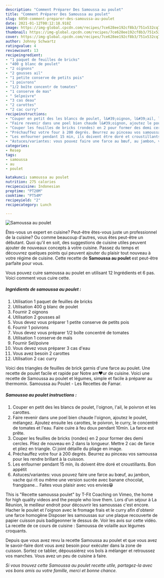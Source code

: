 ```yaml
---
description: "Comment Préparer Des Samoussa au poulet"
title: "Comment Préparer Des Samoussa au poulet"
slug: 6050-comment-preparer-des-samoussa-au-poulet
date: 2021-01-12T00:12:18.918Z
image: https://img-global.cpcdn.com/recipes/7ce628ee192cf8b3/751x532cq70/samoussa-au-poulet-photo-principale-de-la-recette.jpg
thumbnail: https://img-global.cpcdn.com/recipes/7ce628ee192cf8b3/751x532cq70/samoussa-au-poulet-photo-principale-de-la-recette.jpg
cover: https://img-global.cpcdn.com/recipes/7ce628ee192cf8b3/751x532cq70/samoussa-au-poulet-photo-principale-de-la-recette.jpg
author: Johnny Schwartz
ratingvalue: 4
reviewcount: 13
recipeingredient:
- "1 paquet de feuilles de bricks"
- "400 g blanc de poulet"
- "2 oignons"
- "2 gousses ail"
- "1 petite conserve de petits pois"
- "1 poivrons"
- "1/2 boîte concentr de tomates"
- "1 conserve de mas"
- " Selpoivre"
- "3 cas deau"
- "2 carottes"
- "2 cac curry"
recipeinstructions:
- "Couper en petit des les blancs de poulet, l&#39;oignon, l&#39;ail, le poivron et les carottes."
- "Faire revenir dans une poel bien chaude l&#39;oignon, ajoutez le poulet, mélangez. Ajoutez ensuite les carottes, le poivron, le curry, le concentré de tomates et l&#39;eau. Faire cuire à feu doux pendant 10min. La farce est prête."
- "Couper les feuilles de bricks (rondes) en 2 pour former des demi cercles. Pliez de nouveau en 2 dans la longueur. Mettre 2 cac de farce et pliez en triangle. Ci joint détaille du pliage en image."
- "Préchauffez votre four à 200 degrés. Beurrez au pinceau vos samoussa pour les rendre brillant à la cuisson."
- "Les enfourner pendant 15 min, ils doivent être doré et croustillants. Bon appétit"
- "Astuces/variantes: vous pouvez faire une farce au bœuf, au jambon, vache qui rit ou même une version sucrée avec banane chocolat, frangipane... Faites vous plaisir avec vos envies😁"
categories:
- Resep
tags:
- samoussa
- au
- poulet

katakunci: samoussa au poulet 
nutrition: 275 calories
recipecuisine: Indonesian
preptime: "PT20M"
cooktime: "PT54M"
recipeyield: "2"
recipecategory: Lunch

---
```



![Samoussa au poulet](https://img-global.cpcdn.com/recipes/7ce628ee192cf8b3/751x532cq70/samoussa-au-poulet-photo-principale-de-la-recette.jpg)

Êtes-vous un expert en cuisine? Peut-être êtes-vous juste un professionnel de la cuisine? Ou comme beaucoup d'autres, vous êtes peut-être un débutant. Quoi qu'il en soit, des suggestions de cuisine utiles peuvent ajouter de nouveaux concepts à votre cuisine. Passez du temps et découvrez quelques points qui peuvent ajouter du plaisir tout nouveau à votre régime de cuisine. Cette recette de <strong> Samoussa au poulet </strong> est peut-être parfaite pour vous.

<!--inarticleads1-->

Vous pouvez cuire samoussa au poulet en utilisant 12 Ingrédients et 6 pas. Voici comment vous cuire cette.

##### Ingrédients de samoussa au poulet :

1. Utilisation 1 paquet de feuilles de bricks
1. Utilisation 400 g blanc de poulet
1. Fournir 2 oignons
1. Utilisation 2 gousses ail
1. Vous devez vous préparer 1 petite conserve de petits pois
1. Fournir 1 poivrons
1. Vous devez vous préparer 1/2 boîte concentré de tomates
1. Utilisation 1 conserve de maïs
1. Fournir  Sel/poivre
1. Vous devez vous préparer 3 cas d&#39;eau
1. Vous avez besoin 2 carottes
1. Utilisation 2 cac curry


Voici des triangles de feuilles de brick garnis d&#39;une farce au poulet. Une recette de poulet facile et rapide par Notre am❤ur de cuisine. Voici une recette de Samoussa au poulet et légumes, simple et facile à préparer au thermomix. Samoussa au Poulet - Les Recettes de Famar. 

<!--inarticleads2-->

##### Samoussa au poulet instructions :

1. Couper en petit des les blancs de poulet, l&#39;oignon, l&#39;ail, le poivron et les carottes.
1. Faire revenir dans une poel bien chaude l&#39;oignon, ajoutez le poulet, mélangez. Ajoutez ensuite les carottes, le poivron, le curry, le concentré de tomates et l&#39;eau. Faire cuire à feu doux pendant 10min. La farce est prête.
1. Couper les feuilles de bricks (rondes) en 2 pour former des demi cercles. Pliez de nouveau en 2 dans la longueur. Mettre 2 cac de farce et pliez en triangle. Ci joint détaille du pliage en image.
1. Préchauffez votre four à 200 degrés. Beurrez au pinceau vos samoussa pour les rendre brillant à la cuisson.
1. Les enfourner pendant 15 min, ils doivent être doré et croustillants. Bon appétit
1. Astuces/variantes: vous pouvez faire une farce au bœuf, au jambon, vache qui rit ou même une version sucrée avec banane chocolat, frangipane... Faites vous plaisir avec vos envies😁


This is &#34;Recette samoussa poulet&#34; by T-Fit Coaching on Vimeo, the home for high quality videos and the people who love them. Lors d&#39;un séjour à La Réunion, le meilleur endroit pour découvrir les samoussas c&#39;est encore. Hacher le poulet et l&#39;oignon avec le fromage frais et le curry afin d&#39;obtenir une farce homogène Disposer les samoussas sur une plaque recouverte de papier cuisson puis badigeonner le dessus de. Voir les avis sur cette vidéo. La recette de ce cours de cuisine : Samoussa de volaille aux légumes croquants. 

<!--inarticleads1-->

<p>
Depuis que vous avez revu la recette Samoussa au poulet et que vous avez le savoir-faire dont vous avez besoin pour exécuter dans la zone de cuisson. Sortez ce tablier, dépoussiérez vos bols à mélanger et retroussez vos manches. Vous avez un peu de cuisine à faire.
</p>

<p>
<i>Si vous trouvez cette Samoussa au poulet recette utile, partagez-la avec vos bons amis ou votre famille, merci et bonne chance.</i>
</p>
